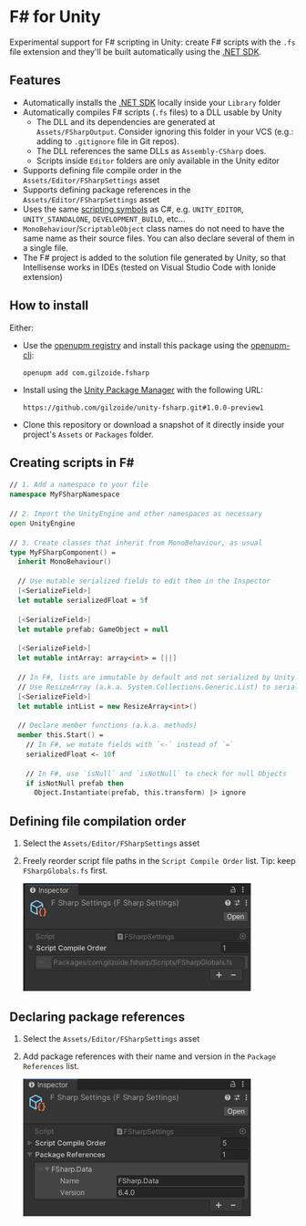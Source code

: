# F# for Unity
Experimental support for F# scripting in Unity: create F# scripts with the `.fs` file extension and they'll be built automatically using the [.NET SDK](https://dotnet.microsoft.com/).


## Features
- Automatically installs the [.NET SDK](https://dotnet.microsoft.com/) locally inside your `Library` folder
- Automatically compiles F# scripts (`.fs` files) to a DLL usable by Unity
  + The DLL and its dependencies are generated at `Assets/FSharpOutput`.
    Consider ignoring this folder in your VCS (e.g.: adding to `.gitignore` file in Git repos).
  + The DLL references the same DLLs as `Assembly-CSharp` does.
  + Scripts inside `Editor` folders are only available in the Unity editor
- Supports defining file compile order in the `Assets/Editor/FSharpSettings` asset
- Supports defining package references in the `Assets/Editor/FSharpSettings` asset
- Uses the same [scripting symbols](https://docs.unity3d.com/Manual/scripting-symbol-reference.html) as C#, e.g. `UNITY_EDITOR`, `UNITY_STANDALONE`, `DEVELOPMENT_BUILD`, etc...
- `MonoBehaviour`/`ScriptableObject` class names do not need to have the same name as their source files.
  You can also declare several of them in a single file.
- The F# project is added to the solution file generated by Unity, so that Intellisense works in IDEs (tested on Visual Studio Code with Ionide extension)


## How to install
Either:
- Use the [openupm registry](https://openupm.com/) and install this package using the [openupm-cli](https://github.com/openupm/openupm-cli):
  ```
  openupm add com.gilzoide.fsharp
  ```
- Install using the [Unity Package Manager](https://docs.unity3d.com/Manual/upm-ui-giturl.html) with the following URL:
  ```
  https://github.com/gilzoide/unity-fsharp.git#1.0.0-preview1
  ```
- Clone this repository or download a snapshot of it directly inside your project's `Assets` or `Packages` folder.


## Creating scripts in F#
```fs
// 1. Add a namespace to your file
namespace MyFSharpNamespace

// 2. Import the UnityEngine and other namespaces as necessary
open UnityEngine

// 3. Create classes that inherit from MonoBehaviour, as usual
type MyFSharpComponent() =
  inherit MonoBehaviour()

  // Use mutable serialized fields to edit them in the Inspector
  [<SerializeField>]
  let mutable serializedFloat = 5f

  [<SerializeField>]
  let mutable prefab: GameObject = null

  [<SerializeField>]
  let mutable intArray: array<int> = [||]

  // In F#, lists are immutable by default and not serialized by Unity
  // Use ResizeArray (a.k.a. System.Collections.Generic.List) to serialize lists
  [<SerializeField>]
  let mutable intList = new ResizeArray<int>()

  // Declare member functions (a.k.a. methods)
  member this.Start() =
    // In F#, we mutate fields with `<-` instead of `=`
    serializedFloat <- 10f

    // In F#, use `isNull` and `isNotNull` to check for null Objects
    if isNotNull prefab then
      Object.Instantiate(prefab, this.transform) |> ignore
```


## Defining file compilation order
1. Select the `Assets/Editor/FSharpSettings` asset
2. Freely reorder script file paths in the `Script Compile Order` list.
   Tip: keep `FSharpGlobals.fs` first.

   <img src="Extras~/script-ordering.png" width="400" />


## Declaring package references
1. Select the `Assets/Editor/FSharpSettings` asset
2. Add package references with their name and version in the `Package References` list.

   <img src="Extras~/package-references.png" width="400" />
